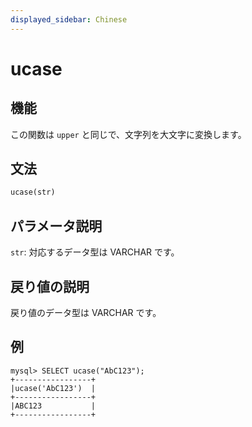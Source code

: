 ```yaml
---
displayed_sidebar: Chinese
---
```


# ucase

## 機能

この関数は `upper` と同じで、文字列を大文字に変換します。

## 文法

```Haskell
ucase(str)
```

## パラメータ説明

`str`: 対応するデータ型は VARCHAR です。

## 戻り値の説明

戻り値のデータ型は VARCHAR です。

## 例

```Plain Text
mysql> SELECT ucase("AbC123");
+-----------------+
|ucase('AbC123')  |
+-----------------+
|ABC123           |
+-----------------+
```
